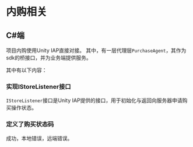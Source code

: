 # 内购相关

## C#端

项目内购使用Unity IAP直接对接。
其中，有一层代理层`PurchaseAgent`，其作为sdk的桥接口，并为业务端提供服务。

其中有以下内容：

### 实现IStoreListener接口

`IStoreListener`接口是Unity IAP提供的接口，用于初始化与返回向服务器申请购买操作状态。

### 定义了购买状态码

成功，本地错误，远端错误。

